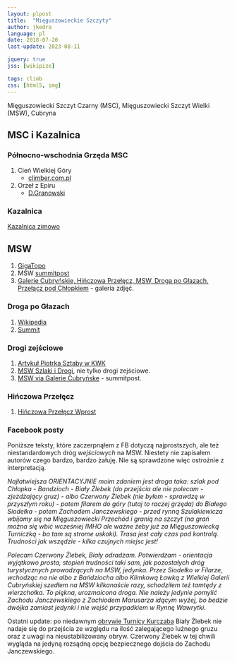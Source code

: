 ```yaml
---
layout: plpost
title:  "Mięguszowieckie Szczyty"
author: jkedra
language: pl
date: 2018-07-20
last-update: 2023-08-11

jquery: true
jss: [wikipize]

tags: climb
css: [html5, img]
---
```


Mięguszowiecki Szczyt Czarny (MSC),
Mięguszowiecki Szczyt Wielki (MSW),
Cubryna

## MSC i Kazalnica

### Północno-wschodnia Grzęda MSC

1. Cień Wielkiej Góry
    * [climber.com.pl](http://www.climber.com.pl/?strona=post&id=319)
2. Orzeł z Epiru
    * [D.Granowski](https://drytooling.com.pl/baza/topo/tatry/5726-orzel-z-epiru-grzeda-msc)

### Kazalnica

[Kazalnica zimowo](http://www.nieznanetatry.pl/kazalnica-zimowo,327.html)

## MSW

1. [GigaTopo](http://gigapan.com/gigapans/188664)
2. MSW [summitpost](http://www.summitpost.org/mi-guszowiecki-szczyt-wielki-ve-k-mengusovsk-t-t/151773)
3. [Galerie Cubryńskie, Hińczowa Przełęcz, MSW, Droga po Głazach, Przełącz pod Chłopkiem](http://www.tatrygory.pl/galerie/msw/index.htm) - galeria zdjęć.

### Droga po Głazach

1. [Wikipedia](w:)
2. [Summit](http://www.summitpost.org/droga-po-g-azach/167276)

### Drogi zejściowe

1. [Artykuł Piotrka Sztaby w KWK](https://kw.krakow.pl/sww-kw-krakow/porady/gorskie/209-zejscie-z-miegusza.html)
2. [MSW Szlaki i Drogi](http://szlakiidrogi.pl/mieguszowiecki-szczyt-wielki-sciana-wschodnia-jedna-sciana-trzy-drogi/), nie tylko drogi zejściowe.
3. [MSW via Galerie Cubryńske](http://www.summitpost.org/via-galerie-cubry-skie/167280) - summitpost.

### Hińczowa Przełęcz

1. [Hińczowa Przełęcz Wprost](http://szlakiidrogi.pl/hinczowa-przelecz-wprost-ii/)

### Facebook posty

Poniższe teksty, które zaczerpnąłem z FB dotyczą najprostszych, ale
też niestandardowych dróg *wejściowych* na MSW. Niestety nie zapisałem autorów
czego bardzo, bardzo żałuję. Nie są sprawdzone więc ostrożnie z interpretacją.


_Najłatwiejsza ORIENTACYJNIE moim zdaniem  jest droga taka: szlak pod Chłopka - Bandzioch - Biały Żlebek (do przejścia ale nie polecam - zjeżdżający gruz) - albo Czerwony Żlebek (nie byłem - sprawdzę w przyszłym roku) - potem filarem do góry (tutaj to raczej grzęda) do Białego Siodełka - potem Zachodem Janczewskiego - przed rynną Szulakiewicza wbijamy się na Mięguszowiecki Przechód i granią na szczyt (na grań można się wbić wcześniej IMHO ale ważne żeby już za Mięguszowiecką Turniczką - bo tam są strome uskoki). Trasa jest cały czas pod kontrolą. Trudności jak wszędzie - kilka czujnych miejsc jest!_


_Polecam Czerwony Żlebek, Biały odradzam. Potwierdzam - orientacja wyjątkowo prosta, stopień trudności taki sam, jak pozostałych dróg turystycznych prowadzących na MSW, jedynka. Przez Siodełko w Filarze, wchodząc na nie albo z Bańdziocha albo Klimkową Ławką z Wielkiej Galerii Cubryńskiej szedłem na MSW kilkanaście razy, schodziłem też tamtędy z wierzchołka. To piękna, urozmaicona droga. Nie należy jedynie pomylić Zachodu Janczewskiego z Zachiodem Marusarza idącym wyżej, bo bedzie dwójka zamiast jedynki i nie wejść przypadkiem w Rynnę Wawrytki._

Ostatni update: po niedawnym [obrywie Turnicy Kurczaba](g:) Biały Żlebek
nie nadaje się do przejścia ze względu na ilość zalegającego luźnego gruzu
oraz z uwagi na nieustabilizowany obryw. Czerwony Żlebek w tej chwili wygląda
na jedyną rozsądną opcję bezpiecznego dojścia do Zachodu Janczewskiego.
